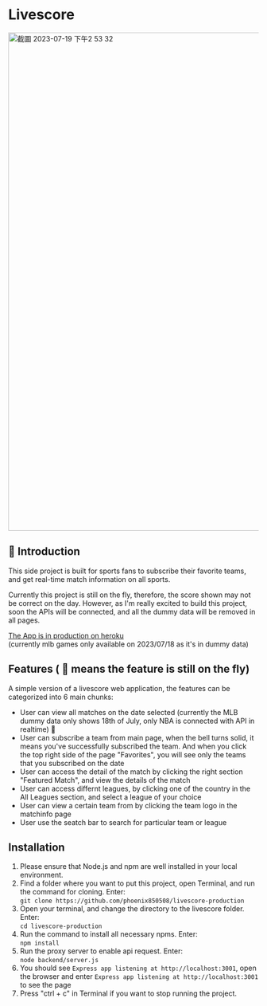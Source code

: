 # Livescore

<img width="1000" alt="截圖 2023-07-19 下午2 53 32" src="https://github.com/phoenix850508/livescore/assets/121414639/3cb5cd01-8558-442d-839d-ed7460341d3e">

## 🏀 Introduction

This side project is built for sports fans to subscribe their favorite teams, and get real-time match information on all sports.

Currently this project is still on the fly, therefore, the score shown may not be correct on the day. However, as I'm really excited to build this project, soon the APIs will be connected, and all the dummy data will be removed in all pages.

[The App is in production on heroku](https://livescore-83864383907c.herokuapp.com)
<br />(currently mlb games only available on 2023/07/18 as it's in dummy data)

## Features ( 🚧 means the feature is still on the fly)

A simple version of a livescore web application, the features can be categorized into 6 main chunks:

- User can view all matches on the date selected (currently the MLB dummy data only shows 18th of July, only NBA is connected with API in realtime) 🚧
- User can subscribe a team from main page, when the bell turns solid, it means you've successfully subscribed the team. And when you click the top right side of the page "Favorites", you will see only the teams that you subscribed on the date
- User can access the detail of the match by clicking the right section "Featured Match", and view the details of the match
- User can access differnt leagues, by clicking one of the country in the All Leagues section, and select a league of your choice
- User can view a certain team from by clicking the team logo in the matchinfo page
- User use the seatch bar to search for particular team or league

## Installation

1. Please ensure that Node.js and npm are well installed in your local environment.
2. Find a folder where you want to put this project, open Terminal, and run the command for cloning. Enter:
   <br /> `git clone https://github.com/phoenix850508/livescore-production`
3. Open your terminal, and change the directory to the livescore folder. Enter:
   <br /> `cd livescore-production`
4. Run the command to install all necessary npms. Enter:
   <br /> `npm install`
5. Run the proxy server to enable api request. Enter:
   <br /> `node backend/server.js`
6. You should see `Express app listening at http://localhost:3001`, open the browser and enter `Express app listening at http://localhost:3001` to see the page
7. Press "ctrl + c" in Terminal if you want to stop running the project.
